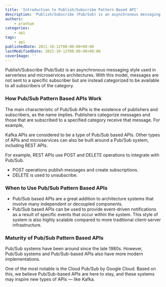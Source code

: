 ```yaml
---
title: 'Introduction to Publish/Subscribe Pattern Based API'
description: 'Publish/Subscribe (Pub/Sub) is an asynchronous messaging style used in serverless and microservices architectures.'
authors:
    - pratham
categories:
    - api
tags:
    - api
publishedDate: 2021-10-12T08:00:00+08:00
lastModifiedDate: 2021-10-12T08:00:00+08:00
coverImage: ''
---
```


<Lead>
	Publish/Subscribe (Pub/Sub) is an asynchronous messaging style used in
	serverless and microservices architectures. With this model, messages are
	not sent to a specific subscriber but are instead categorized to be
	available to all subscribers of the category.
</Lead>

### How Pub/Sub Pattern Based APIs Work

The main characteristic of Pub/Sub APIs is the existence of publishers and subscribers, as the name implies. Publishers categorize messages and those that are subscribed to a specified category receive that message.
For example,

Kafka APIs are considered to be a type of Pub/Sub based APIs. Other types of APIs and microservices can also be built around a Pub/Sub system, including REST APIs.

For example, REST APIs use POST and DELETE operations to integrate with Pub/Sub.

-   POST operations publish messages and create subscriptions.
-   DELETE is used to unsubscribe.

### When to Use Pub/Sub Pattern Based APIs

-   Pub/Sub based APIs are a great addition to architecture systems that involve many independent or decoupled components.
-   Pub/Sub based APIs can be used to provide event-driven notifications as a result of specific events that occur within the system. This style of system is also highly scalable compared to more traditional client-server infrastructure.

### Maturity of Pub/Sub Pattern Based APIs

Pub/Sub systems have been around since the late 1980s. However, Pub/Sub systems and Pub/Sub-based APIs also have more modern implementations.

One of the most notable is the Cloud Pub/Sub by Google Cloud. Based on this, we believe Pub/Sub-based APIs are here to stay, and these systems may inspire new types of APIs — like Kafka.

